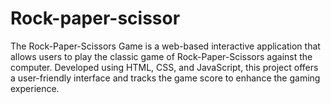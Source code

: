 # Rock-paper-scissor
The Rock-Paper-Scissors Game is a web-based interactive application that allows users to play the classic game of Rock-Paper-Scissors against the computer. Developed using HTML, CSS, and JavaScript, this project offers a user-friendly interface and tracks the game score to enhance the gaming experience.
